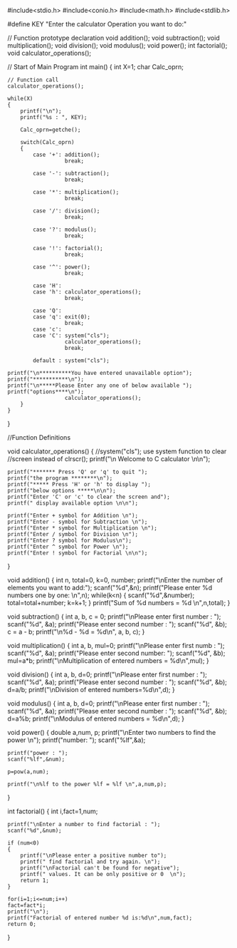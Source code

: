 
#include<stdio.h>
#include<conio.h>
#include<math.h>
#include<stdlib.h>
 
#define KEY "Enter the calculator Operation you want to do:"
 
// Function prototype declaration
void addition();
void subtraction();
void multiplication();
void division();
void modulus();
void power();
int factorial();
void calculator_operations();
 
// Start of Main Program
int main()
{
    int X=1;
    char Calc_oprn;
 
    // Function call 
    calculator_operations();
 
    while(X)
    {
        printf("\n");
        printf("%s : ", KEY);
 
        Calc_oprn=getche();
 
        switch(Calc_oprn)
        {
            case '+': addition();
                      break;
 
            case '-': subtraction();
                      break;
 
            case '*': multiplication();
                      break;
 
            case '/': division();
                      break;
 
            case '?': modulus();
                      break;
 
            case '!': factorial();
                      break;
 
            case '^': power();
                      break;
 
            case 'H':
            case 'h': calculator_operations();
                      break;
 
            case 'Q':
            case 'q': exit(0);
                      break;
            case 'c':
            case 'C': system("cls");
                      calculator_operations();
                      break;
 
            default : system("cls");
 
    printf("\n**********You have entered unavailable option");
    printf("***********\n");
    printf("\n*****Please Enter any one of below available ");
    printf("options****\n");
                      calculator_operations();
        }
    }
}
 
//Function Definitions
 
void calculator_operations()
{
    //system("cls");  use system function to clear 
    //screen instead of clrscr();
    printf("\n             Welcome to C calculator \n\n");
 
    printf("******* Press 'Q' or 'q' to quit ");
    printf("the program ********\n");
    printf("***** Press 'H' or 'h' to display ");
    printf("below options *****\n\n");
    printf("Enter 'C' or 'c' to clear the screen and");
    printf(" display available option \n\n");
 
    printf("Enter + symbol for Addition \n");
    printf("Enter - symbol for Subtraction \n");
    printf("Enter * symbol for Multiplication \n");
    printf("Enter / symbol for Division \n");
    printf("Enter ? symbol for Modulus\n");
    printf("Enter ^ symbol for Power \n");
    printf("Enter ! symbol for Factorial \n\n");
}
 
void addition()
{
    int n, total=0, k=0, number;
    printf("\nEnter the number of elements you want to add:");
    scanf("%d",&n);
    printf("Please enter %d numbers one by one: \n",n);
    while(k<n)
    { 
        scanf("%d",&number);
        total=total+number;
        k=k+1;
    }
    printf("Sum of %d numbers = %d \n",n,total);
}
 
void subtraction()
{ 
    int a, b, c = 0; 
    printf("\nPlease enter first number  : "); 
    scanf("%d", &a); 
    printf("Please enter second number : "); 
    scanf("%d", &b); 
    c = a - b; 
    printf("\n%d - %d = %d\n", a, b, c); 
}
 
void multiplication()
{
    int a, b, mul=0; 
    printf("\nPlease enter first numb   : "); 
    scanf("%d", &a); 
    printf("Please enter second number: "); 
    scanf("%d", &b);
    mul=a*b;
    printf("\nMultiplication of entered numbers = %d\n",mul);
}
 
void division()
{
    int a, b, d=0; 
    printf("\nPlease enter first number  : "); 
    scanf("%d", &a); 
    printf("Please enter second number : "); 
    scanf("%d", &b);
    d=a/b;
    printf("\nDivision of entered numbers=%d\n",d);
}
 
void modulus()
{
    int a, b, d=0; 
    printf("\nPlease enter first number   : "); 
    scanf("%d", &a); 
    printf("Please enter second number  : "); 
    scanf("%d", &b);
    d=a%b;
    printf("\nModulus of entered numbers = %d\n",d);
}
 
void power()
{
    double a,num, p;
    printf("\nEnter two numbers to find the power \n");
    printf("number: ");
    scanf("%lf",&a);
 
    printf("power : ");
    scanf("%lf",&num);
 
    p=pow(a,num);
 
    printf("\n%lf to the power %lf = %lf \n",a,num,p);
}
 
int factorial()
{
    int i,fact=1,num;
 
    printf("\nEnter a number to find factorial : ");
    scanf("%d",&num);
 
    if (num<0)
    {
        printf("\nPlease enter a positive number to");
        printf(" find factorial and try again. \n");
        printf("\nFactorial can't be found for negative");
        printf(" values. It can be only positive or 0  \n");
        return 1;
    }               
 
    for(i=1;i<=num;i++)
    fact=fact*i;
    printf("\n");
    printf("Factorial of entered number %d is:%d\n",num,fact);
    return 0;
}
